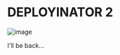 DEPLOYINATOR 2
==============

![image](http://www.biofortified.org/wp-content/uploads//2009/11/terminator-2-judgement-day.jpg)

I'll be back...